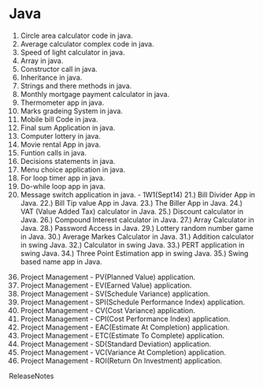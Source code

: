Java
====
1) Circle area calculator code in java. 
2) Average calculator complex code in java. 
3) Speed of light calculator in java.
4) Array in java. 
5) Constructor call in java. 
6) Inheritance in java. 
7) Strings and there methods in java. 
8) Monthly mortgage payment calculator in java.
9) Thermometer app in java.
10) Marks gradeing System in java.
11) Mobile bill Code in java.
12) Final sum Application in java.
13) Computer lottery in java.
14) Movie rental App in java.
15) Funtion calls in java.
16) Decisions statements in java. 
17) Menu choice application in java.
18) For loop timer app in java.
19) Do-while loop app in java.
20) Message switch application in java. - 1W1(Sept14)
21.) Bill Divider App in Java.
22.) Bill Tip value App in Java. 
23.) The Biller App in Java. 
24.) VAT (Value Added Tax) calculator in Java.
25.) Discount calculator in Java.
26.) Compound Interest calculator in Java.
27.) Array Calculator in Java.
28.) Password Access in Java. 
29.) Lottery random number game in Java.
30.) Average Markes Calculator in Java.
31.) Addition calculator in swing Java.
32.) Calculator in swing Java.
33.) PERT application in swing Java.
34.) Three Point Estimation app in swing Java.
35.) Swing based name app in Java.
36. Project Management - PV(Planned Value) application. 
37. Project Management - EV(Earned Value) application. 
38. Project Management - SV(Schedule Variance) application.
39. Project Management - SPI(Schedule Performance Index) application.
40. Project Management - CV(Cost Variance) application.
41. Project Management - CPI(Cost Performance Index) application. 
42. Project Management - EAC(Estimate At Completion) application.
43. Project Management - ETC(Estimate To Complete) application.
44. Project Management - SD(Standard Deviation) application.
45. Project Management - VC(Variance At Completion) application.
46. Project Management - ROI(Return On Investment) application.

ReleaseNotes
